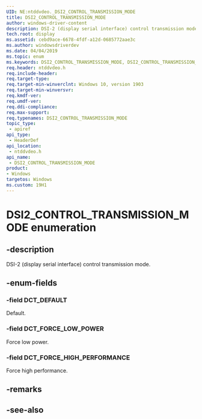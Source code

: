 ```yaml
---
UID: NE:ntddvdeo._DSI2_CONTROL_TRANSMISSION_MODE
title: DSI2_CONTROL_TRANSMISSION_MODE
author: windows-driver-content
description: DSI-2 (display serial interface) control transmission mode.
tech.root: display
ms.assetid: cebd9ace-6678-4fdf-a12d-0685772aae3c
ms.author: windowsdriverdev
ms.date: 04/04/2019
ms.topic: enum
ms.keywords: DSI2_CONTROL_TRANSMISSION_MODE, DSI2_CONTROL_TRANSMISSION_MODE, 
req.header: ntddvdeo.h
req.include-header:
req.target-type:
req.target-min-winverclnt: Windows 10, version 1903
req.target-min-winversvr:
req.kmdf-ver:
req.umdf-ver:
req.ddi-compliance:
req.max-support:
req.typenames: DSI2_CONTROL_TRANSMISSION_MODE
topic_type: 
 - apiref
api_type: 
 - HeaderDef
api_location: 
 - ntddvdeo.h
api_name: 
 - DSI2_CONTROL_TRANSMISSION_MODE
product:
- Windows
targetos: Windows
ms.custom: 19H1
---
```


# DSI2_CONTROL_TRANSMISSION_MODE enumeration

## -description

DSI-2 (display serial interface) control transmission mode.

## -enum-fields

### -field DCT_DEFAULT

Default.

### -field DCT_FORCE_LOW_POWER

Force low power.

### -field DCT_FORCE_HIGH_PERFORMANCE 

Force high performance.

## -remarks

## -see-also
